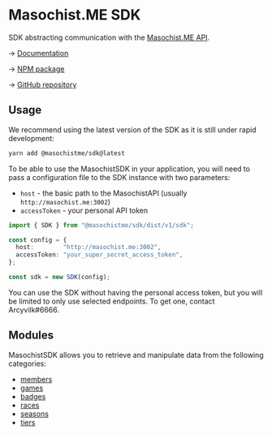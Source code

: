 # Masochist.ME SDK

SDK abstracting communication with the [Masochist.ME API](https://github.com/MasochistME/masochist-api).

→ [Documentation](https://masochistme.github.io/masochist-sdk)

→ [NPM package](https://www.npmjs.com/package/@masochistme/sdk)

→ [GitHub repository](https://github.com/MasochistME/masochist-sdk)

## Usage

We recommend using the latest version of the SDK as it is still under rapid development:

```sh
yarn add @masochistme/sdk@latest
```

To be able to use the MasochistSDK in your application, you will need to pass a configuration file to the SDK instance with two parameters:

- `host` - the basic path to the MasochistAPI (usually `http://masochist.me:3002`)
- `accessToken` - your personal API token

```ts
import { SDK } from "@masochistme/sdk/dist/v1/sdk";

const config = {
  host:        "http://masochist.me:3002",
  accessToken: "your_super_secret_access_token",
};

const sdk = new SDK(config);
```

You can use the SDK without having the personal access token, but you will be limited to only use selected endpoints. To get one, contact Arcyvilk#6666.

## Modules

MasochistSDK allows you to retrieve and manipulate data from the following categories:

- [members](https://masochistme.github.io/masochist-sdk/modules/Members.html)
- [games](https://masochistme.github.io/masochist-sdk/modules/Games.html)
- [badges](https://masochistme.github.io/masochist-sdk/modules/Badges.html)
- [races](https://masochistme.github.io/masochist-sdk/modules/Races.html)
- [seasons](https://masochistme.github.io/masochist-sdk/modules/Seasons.html)
- [tiers](https://masochistme.github.io/masochist-sdk/modules/Tiers.html)